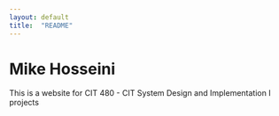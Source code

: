 ```yaml
---
layout: default
title:  "README"
---
```

# Mike Hosseini

This is a website for CIT 480 - CIT System Design and Implementation I projects
